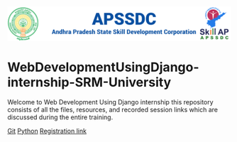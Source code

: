 ![APSSDC LOGO](https://github.com/AP-Skill-Development-Corporation/PythonPrammingOnlineWorkshop-vignanUniversity/blob/main/APSSDC_logo.png)
# WebDevelopmentUsingDjango-internship-SRM-University
Welcome to Web Development Using Django internship this repository consists of all the files, resources, and recorded session links which are discussed during the entire training.


[Git](https://git-scm.com/downloads)
[Python](https://www.python.org/downloads/)
[Registration link](http://engineering.apssdc.in/register/)
